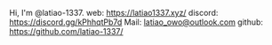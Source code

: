 Hi, I'm @latiao-1337.
web: https://latiao1337.xyz/
discord: https://discord.gg/kPhhqtPb7d
Mail: latiao_owo@outlook.com
github: https://github.com/latiao-1337/
